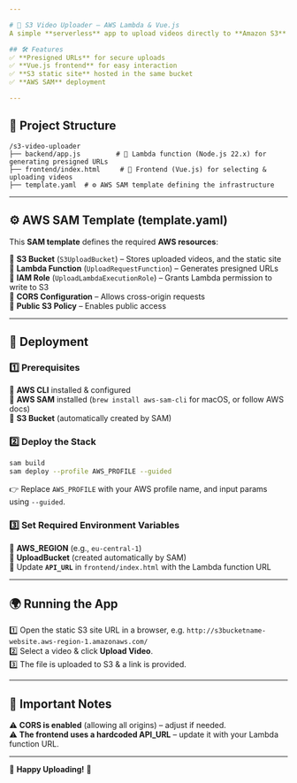 ```yaml
---

# 🚀 S3 Video Uploader – AWS Lambda & Vue.js  
A simple **serverless** app to upload videos directly to **Amazon S3** using **presigned URLs**.  

## 🛠️ Features  
✅ **Presigned URLs** for secure uploads  
✅ **Vue.js frontend** for easy interaction  
✅ **S3 static site** hosted in the same bucket  
✅ **AWS SAM** deployment  

---
```


## 📂 Project Structure  
```
/s3-video-uploader
├── backend/app.js         # 🚀 Lambda function (Node.js 22.x) for generating presigned URLs
├── frontend/index.html     # 🎨 Frontend (Vue.js) for selecting & uploading videos
├── template.yaml  # ⚙️ AWS SAM template defining the infrastructure
```

---

## ⚙️ AWS SAM Template (template.yaml)  

This **SAM template** defines the required **AWS resources**:  

🔹 **S3 Bucket** (`S3UploadBucket`) – Stores uploaded videos, and the static site  
🔹 **Lambda Function** (`UploadRequestFunction`) – Generates presigned URLs  
🔹 **IAM Role** (`UploadLambdaExecutionRole`) – Grants Lambda permission to write to S3  
🔹 **CORS Configuration** – Allows cross-origin requests  
🔹 **Public S3 Policy** – Enables public access  

---

## 🚀 Deployment  

### 1️⃣ Prerequisites  
🔹 **AWS CLI** installed & configured  
🔹 **AWS SAM** installed (`brew install aws-sam-cli` for macOS, or follow AWS docs)  
🔹 **S3 Bucket** (automatically created by SAM)  

### 2️⃣ Deploy the Stack  
```sh
sam build
sam deploy --profile AWS_PROFILE --guided
```
👉 Replace `AWS_PROFILE` with your AWS profile name, and input params using `--guided`.

### 3️⃣ Set Required Environment Variables  
🔹 **AWS_REGION** (e.g., `eu-central-1`)  
🔹 **UploadBucket** (created automatically by SAM)  
🔹 Update **`API_URL`** in `frontend/index.html` with the Lambda function URL  

---

## 🌍 Running the App  

1️⃣ Open the static S3 site URL in a browser, e.g. `http://s3bucketname-website.aws-region-1.amazonaws.com/`  
2️⃣ Select a video & click **Upload Video**.  
3️⃣ The file is uploaded to S3 & a link is provided.  

---

## 📌 Important Notes  
⚠️ **CORS is enabled** (allowing all origins) – adjust if needed.  
⚠️ **The frontend uses a hardcoded API_URL** – update it with your Lambda function URL.  

---

🎉 **Happy Uploading!** 🚀